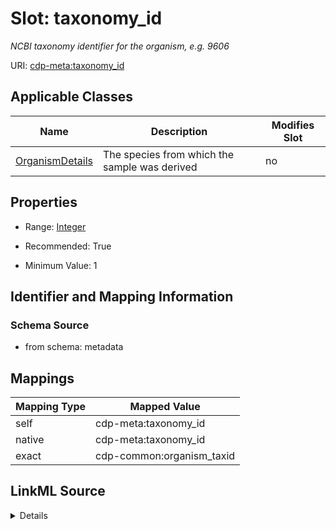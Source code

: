 

# Slot: taxonomy_id


_NCBI taxonomy identifier for the organism, e.g. 9606_



URI: [cdp-meta:taxonomy_id](metadatataxonomy_id)



<!-- no inheritance hierarchy -->





## Applicable Classes

| Name | Description | Modifies Slot |
| --- | --- | --- |
| [OrganismDetails](OrganismDetails.md) | The species from which the sample was derived |  no  |







## Properties

* Range: [Integer](Integer.md)

* Recommended: True

* Minimum Value: 1





## Identifier and Mapping Information







### Schema Source


* from schema: metadata




## Mappings

| Mapping Type | Mapped Value |
| ---  | ---  |
| self | cdp-meta:taxonomy_id |
| native | cdp-meta:taxonomy_id |
| exact | cdp-common:organism_taxid |




## LinkML Source

<details>
```yaml
name: taxonomy_id
description: NCBI taxonomy identifier for the organism, e.g. 9606
from_schema: metadata
exact_mappings:
- cdp-common:organism_taxid
rank: 1000
alias: taxonomy_id
owner: OrganismDetails
domain_of:
- OrganismDetails
range: integer
recommended: true
inlined: true
inlined_as_list: true
minimum_value: 1

```
</details>
